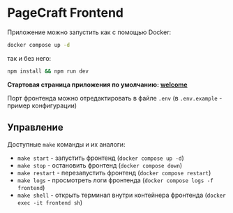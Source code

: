 # PageCraft Frontend

Приложение можно запустить как с помощью Docker:

```bash
docker compose up -d
```

так и без него:

```bash
npm install && npm run dev
```

**Стартовая страница приложения по умолчанию: [welcome](http://localhost:3000/welcome)**

Порт фронтенда можно отредактировать в файле `.env` (в `.env.example` - пример конфигурации)

## Управление

Доступные `make` команды и их аналоги:

-   `make start` - запустить фронтенд (`docker compose up -d`)
-   `make stop` - остановить фронтенд (`docker compose down`)
-   `make restart` - перезапустить фронтенд (`docker compose restart`)
-   `make logs` - просмотреть логи фронтенда (`docker compose logs -f frontend`)
-   `make shell` - открыть терминал внутри контейнера фронтенда (`docker exec -it frontend sh`)
